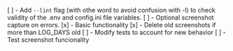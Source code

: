 [ ] - Add `--lint` flag (with othe word to avoid confusion with -l) to check validity of the .env and config.ini file variables.
[ ] - Optional screenshot capture on errors.
  [x] - Basic functionality
  [x] - Delete old screenshots if more than LOG_DAYS old
  [ ] - Modify tests to account for new behavior
  [ ] - Test screenshot funcionality